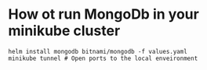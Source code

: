 # How ot run MongoDb in your minikube cluster

```shell
helm install mongodb bitnami/mongodb -f values.yaml
minikube tunnel # Open ports to the local enveironment
```
